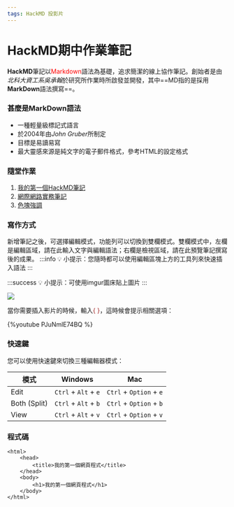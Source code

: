 ```yaml
---
tags: HackMD 投影片
---
```

# HackMD期中作業筆記
**HackMD**筆記以<font color=red>Markdown</font>語法為基礎，追求簡潔的線上協作筆記。創始者是由*北科大資工系吳承翰*於研究所作業時所啟發並開發，其中==MD指的是採用**MarkDown**語法撰寫==。

### 甚麼是MarkDown語法
- 一種輕量級標記式語言
- 於2004年由*John Gruber*所制定
- 目標是易讀易寫
- 最大靈感來源是純文字的電子郵件格式，參考HTML的設定格式

### 隨堂作業

1. [我的第一個HackMD筆記](/@shhuangmust/WlsFbnUgQiWhv7XyfAfUAw)
2. [網際網路實務筆記](@shhuangmust/hackmd)
3. [色塊強調](/@shhuangmust/JEn2dNbOR-qYTg-wrtu4Yw)

### 寫作方式

新增筆記之後，可選擇編輯模式，功能列可以切換到雙欄模式。雙欄模式中，左欄是編輯區域，請在此輸入文字與編輯語法；右欄是檢視區域，請在此預覽筆記撰寫後的成果。
:::info
:bulb: 小提示：您隨時都可以使用編輯區塊上方的工具列來快速插入語法
:::

:::success
:bulb: 小提示：可使用imgur圖床貼上圖片
:::

![](https://i.imgur.com/sgcbhch.png)

當你需要插入影片的時候，輸入<font color=brown>{ }</font>，這時候會提示相關選項：

{%youtube PJuNmlE74BQ %}

### 快速鍵

您可以使用快速鍵來切換三種編輯器模式：

| 模式         | Windows              | Mac                     |
| ------------ | -------------------- | ----------------------- |
| Edit         | `Ctrl` + `Alt` + `e` | `Ctrl` + `Option` + `e` |
| Both (Split) | `Ctrl` + `Alt` + `b` | `Ctrl` + `Option` + `b` |
| View         | `Ctrl` + `Alt` + `v` | `Ctrl` + `Option` + `v` |

### 程式碼
```htmlembedded=
<html>
    <head>
        <title>我的第一個網頁程式</title>
    </head>
    <body>
        <h1>我的第一個網頁程式</h1>
    </body>
</html>
```
